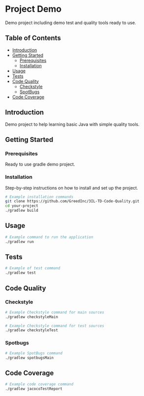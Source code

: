 # Project Demo

Demo project including demo test and quality tools ready to use.

## Table of Contents

- [Introduction](#introduction)
- [Getting Started](#getting-started)
  - [Prerequisites](#prerequisites)
  - [Installation](#installation)
- [Usage](#usage)
- [Tests](#tests)
- [Code Quality](#code-quality)
  - [Checkstyle](#checkstyle)
  - [SpotBugs](#spotbugs)
- [Code Coverage](#code-coverage)


## Introduction

Demo project to help learning basic Java with simple quality tools.

## Getting Started

### Prerequisites

Ready to use gradle demo project.

### Installation

Step-by-step instructions on how to install and set up the project.

```bash
# Example installation commands
git clone https://github.com/GreedInc/3IL-TD-Code-Quality.git
cd your-project
./gradlew build
```

## Usage
```bash
# Example command to run the application
./gradlew run
```

## Tests
```bash
# Example of test command
./gradlew test
```

## Code Quality

### Checkstyle
```bash
# Example Checkstyle command for main sources
./gradlew checkstyleMain
```

```bash
# Example Checkstyle command for test sources
./gradlew checkstyleTest
```

### Spotbugs
```bash
# Example SpotBugs command
./gradlew spotbugsMain
```

## Code Coverage
```bash
# Example code coverage command
./gradlew jacocoTestReport
```
